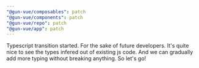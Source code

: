 ```yaml
---
"@gun-vue/composables": patch
"@gun-vue/components": patch
"@gun-vue/repo": patch
"@gun-vue/app": patch
---
```


Typescript transition started. For the sake of future developers. It's quite nice to see the types infered out of existing js code. And we can gradually add more typing without breaking anything. So let's go!
